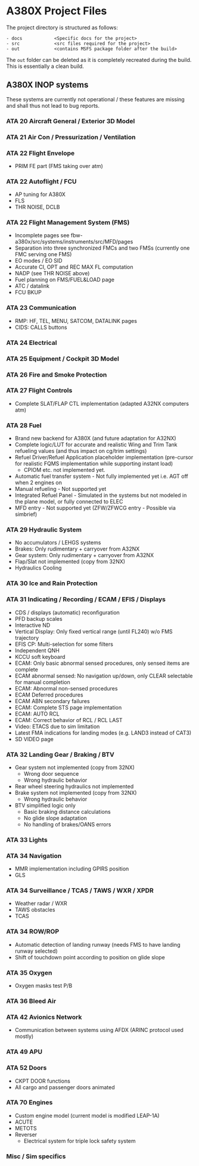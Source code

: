 # A380X Project Files

The project directory is structured as follows:

```text
- docs            <Specific docs for the project>
- src             <src files required for the project>
- out             <contains MSFS package folder after the build>
```

The `out` folder can be deleted as it is completely recreated during the build.
This is essentially a clean build.

## A380X INOP systems

These systems are currently not operational / these features are missing and shall thus not lead to bug reports.

### ATA 20 Aircraft General / Exterior 3D Model

### ATA 21 Air Con / Pressurization / Ventilation

### ATA 22 Flight Envelope

- PRIM FE part (FMS taking over atm)

### ATA 22 Autoflight / FCU

- AP tuning for A380X
- FLS
- THR NOISE, DCLB

### ATA 22 Flight Management System (FMS)

- Incomplete pages see fbw-a380x/src/systems/instruments/src/MFD/pages
- Separation into three synchronized FMCs and two FMSs (currently one FMC serving one FMS)
- EO modes / EO SID
- Accurate CI, OPT and REC MAX FL computation
- NADP (see THR NOISE above)
- Fuel planning on FMS/FUEL&LOAD page
- ATC / datalink
- FCU BKUP

### ATA 23 Communication

- RMP: HF, TEL, MENU, SATCOM, DATALINK pages
- CIDS: CALLS buttons

### ATA 24 Electrical

### ATA 25 Equipment / Cockpit 3D Model

### ATA 26 Fire and Smoke Protection

### ATA 27 Flight Controls

- Complete SLAT/FLAP CTL implementation (adapted A32NX computers atm)

### ATA 28 Fuel
- Brand new backend for A380X (and future adaptation for A32NX)
- Complete logic/LUT for accurate and realistic Wing and Trim Tank refueling values (and thus impact on cg/trim settings)
- Refuel Driver/Refuel Application placeholder implementation (pre-cursor for realistic FQMS implementation while supporting instant load)
  - CPIOM etc. not implemented yet.
- Automatic fuel transfer system - Not fully implemented yet i.e. AGT off when 2 engines on
- Manual refueling - Not supported yet
- Integrated Refuel Panel - Simulated in the systems but not modeled in the plane model, or fully connected to ELEC
- MFD entry - Not supported yet (ZFW/ZFWCG entry - Possible via simbrief)

### ATA 29 Hydraulic System

- No accumulators / LEHGS systems
- Brakes: Only rudimentary + carryover from A32NX
- Gear system: Only rudimentary + carryover from A32NX
- Flap/Slat not implemented (copy from 32NX)
- Hydraulics Cooling

### ATA 30 Ice and Rain Protection

### ATA 31 Indicating / Recording / ECAM / EFIS / Displays

- CDS / displays (automatic) reconfiguration
- PFD backup scales
- Interactive ND
- Vertical Display: Only fixed vertical range (until FL240) w/o FMS trajectory
- EFIS CP: Multi-selection for some filters
- Independent QNH
- KCCU soft keyboard
- ECAM: Only basic abnormal sensed procedures, only sensed items are complete
- ECAM abnormal sensed: No navigation up/down, only CLEAR selectable for manual completion
- ECAM: Abnormal non-sensed procedures
- ECAM Deferred procedures
- ECAM ABN secondary failures
- ECAM: Complete STS page implementation
- ECAM: AUTO RCL
- ECAM: Correct behavior of RCL / RCL LAST
- Video: ETACS due to sim limitation
- Latest FMA indications for landing modes (e.g. LAND3 instead of CAT3)
- SD VIDEO page

### ATA 32 Landing Gear / Braking / BTV

- Gear system not implemented (copy from 32NX)
  - Wrong door sequence
  - Wrong hydraulic behavior
- Rear wheel steering hydraulics not implemented
- Brake system not implemented (copy from 32NX)
  - Wrong hydraulic behavior
- BTV simplified logic only
  - Basic braking distance calculations
  - No glide slope adaptation
  - No handling of brakes/OANS errors

### ATA 33 Lights

### ATA 34 Navigation

- MMR implementation including GPIRS position
- GLS

### ATA 34 Surveillance / TCAS / TAWS / WXR / XPDR

- Weather radar / WXR
- TAWS obstacles
- TCAS

### ATA 34 ROW/ROP

- Automatic detection of landing runway (needs FMS to have landing runway selected)
- Shift of touchdown point according to position on glide slope

### ATA 35 Oxygen

- Oxygen masks test P/B

### ATA 36 Bleed Air

### ATA 42 Avionics Network

- Communication between systems using AFDX (ARINC protocol used mostly)

### ATA 49 APU

### ATA 52 Doors

- CKPT DOOR functions
- All cargo and passenger doors animated

### ATA 70 Engines

- Custom engine model (current model is modified LEAP-1A)
- ACUTE
- METOTS
- Reverser
  - Electrical system for triple lock safety system

### Misc / Sim specifics
